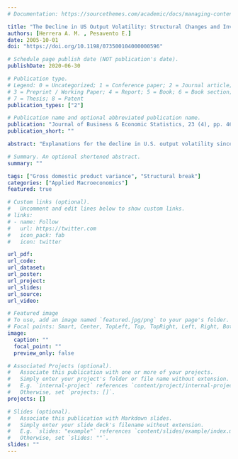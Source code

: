 ```yaml
---
# Documentation: https://sourcethemes.com/academic/docs/managing-content/

title: "The Decline in US Output Volatility: Structural Changes and Inventory Investment"
authors: [Herrera A. M. , Pesavento E.]
date: 2005-10-01
doi: "https://doi.org/10.1198/073500104000000596"

# Schedule page publish date (NOT publication's date).
publishDate: 2020-06-30

# Publication type.
# Legend: 0 = Uncategorized; 1 = Conference paper; 2 = Journal article;
# 3 = Preprint / Working Paper; 4 = Report; 5 = Book; 6 = Book section;
# 7 = Thesis; 8 = Patent
publication_types: ["2"]

# Publication name and optional abbreviated publication name.
publication: "Journal of Business & Economic Statistics, 23 (4), pp. 462-472"
publication_short: ""

abstract: "Explanations for the decline in U.S. output volatility since the mid-1980s include: 'better policy,' 'good luck,' and technological change. Our multiple-break estimates suggest that reductions in volatility since the mid-1980s extend not only to manufacturing inventories, but also to sales. This finding, along with a concentration of the reduction in the volatility of inventories in materials and supplies and the lack of a significant break in the inventory–sales covariance, imply that new inventory technology cannot account for most of the decline in output volatility."

# Summary. An optional shortened abstract.
summary: ""

tags: ["Gross domestic product variance", "Structural break"]
categories: ["Applied Macroeconomics"]
featured: true

# Custom links (optional).
#   Uncomment and edit lines below to show custom links.
# links:
# - name: Follow
#   url: https://twitter.com
#   icon_pack: fab
#   icon: twitter

url_pdf: 
url_code:
url_dataset:
url_poster:
url_project:
url_slides:
url_source:
url_video:

# Featured image
# To use, add an image named `featured.jpg/png` to your page's folder. 
# Focal points: Smart, Center, TopLeft, Top, TopRight, Left, Right, BottomLeft, Bottom, BottomRight.
image:
  caption: ""
  focal_point: ""
  preview_only: false

# Associated Projects (optional).
#   Associate this publication with one or more of your projects.
#   Simply enter your project's folder or file name without extension.
#   E.g. `internal-project` references `content/project/internal-project/index.md`.
#   Otherwise, set `projects: []`.
projects: []

# Slides (optional).
#   Associate this publication with Markdown slides.
#   Simply enter your slide deck's filename without extension.
#   E.g. `slides: "example"` references `content/slides/example/index.md`.
#   Otherwise, set `slides: ""`.
slides: ""
---
```

